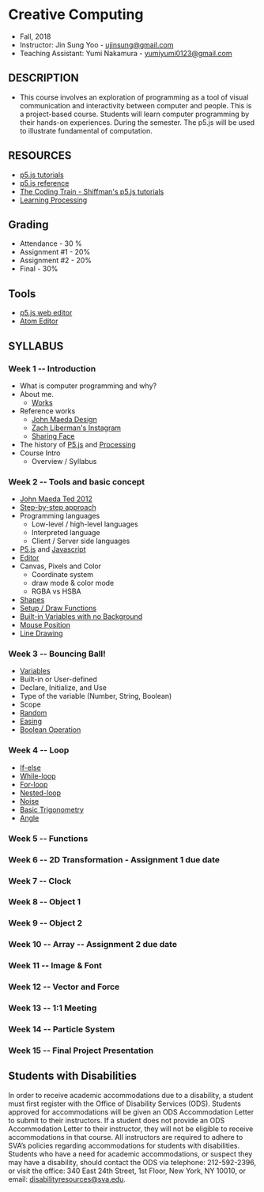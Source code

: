# Creative Computing
- Fall, 2018
- Instructor: Jin Sung Yoo - ujinsung@gmail.com
- Teaching Assistant: Yumi Nakamura - yumiyumi0123@gmail.com

## DESCRIPTION
- This course involves an exploration of programming as a tool of visual communication and interactivity between computer and people. This is a project-based course. Students will learn computer programming by their hands-on experiences. During the semester. The p5.js will be used to illustrate fundamental of computation.

## RESOURCES
- [p5.js tutorials](https://p5js.org/learn/)
- [p5.js reference](http://p5js.org/reference)
- [The Coding Train - Shiffman's p5.js tutorials](https://www.youtube.com/user/shiffman/playlists)
- [Learning Processing](http://learningprocessing.com/)

## Grading
* Attendance - 30 %
* Assignment #1 - 20%
* Assignment #2 - 20%
* Final - 30%

## Tools
* [p5.js web editor](https://editor.p5js.org)
* [Atom Editor](https://atom.io/)

## SYLLABUS

### Week 1 -- Introduction
  * What is computer programming and why?
  * About me.
    * [Works](https://vimeo.com/136505838)
  * Reference works
    * [John Maeda Design](https://www.google.com/search?q=john+maeda&source=lnms&tbm=isch&sa=X&ved=0ahUKEwjdlPai1b_RAhUs7oMKHXA_A7UQ_AUICSgC&biw=1167&bih=888#tbm=isch&q=john+maeda+graphic+design&imgrc=PhLxs7TrTqQ07M%3A)
    * [Zach Liberman's Instagram](https://www.instagram.com/zach.lieberman/?hl=en)
    * [Sharing Face](https://vimeo.com/96549043)
  * The history of [P5.js](https://p5js.org/) and [Processing](https://processing.org/)
  * Course Intro
    * Overview / Syllabus

### Week 2 -- Tools and basic concept
  * [John Maeda Ted 2012](https://www.ted.com/talks/john_maeda_how_art_technology_and_design_inform_creative_leaders)
  * [Step-by-step approach](https://www.youtube.com/watch?v=cDA3_5982h8)
  * Programming languages
    * Low-level / high-level languages
    * Interpreted language
    * Client / Server side languages
  * [P5.js](https://p5js.org/) and [Javascript](https://en.wikipedia.org/wiki/JavaScript)
  * [Editor](https://editor.p5js.org/)
  * Canvas, Pixels and Color
    * Coordinate system
    * draw mode & color mode
    * RGBA vs HSBA
  * [Shapes](https://jinsung.github.io/sva-cc-fall-2018/week02/01_shape/)
  * [Setup / Draw Functions](https://jinsung.github.io/sva-cc-fall-2018/week02/02_setup_draw/)
  * [Built-in Variables with no Background](https://jinsung.github.io/sva-cc-fall-2018/week02/05_nobackground/)
  * [Mouse Position](https://jinsung.github.io/sva-cc-fall-2018/week02/06_mouse_pos/)
  * [Line Drawing](https://jinsung.github.io/sva-cc-fall-2018/week02/07_pmouse/)

### Week 3 -- Bouncing Ball!
 * [Variables](https://jinsung.github.io/sva-cc-fall-2018/week03/03_variables/)
  * Built-in or User-defined
  * Declare, Initialize, and Use
  * Type of the variable (Number, String, Boolean)
  * Scope
 * [Random](https://jinsung.github.io/sva-cc-fall-2018/week03/04_random/)
 * [Easing](https://jinsung.github.io/sva-cc-fall-2018/week03/05_easing/)
 * [Boolean Operation](https://jinsung.github.io/sva-cc-fall-2018/week03/06_bounce/)

### Week 4 -- Loop
 * [If-else](https://jinsung.github.io/sva-cc-fall-2018/week04/01_conditions/)
 * [While-loop](https://jinsung.github.io/sva-cc-fall-2018/week04/02_while_loop/)
 * [For-loop](https://jinsung.github.io/sva-cc-fall-2018/week04/03_for_loop/)
 * [Nested-loop](https://jinsung.github.io/sva-cc-fall-2018/week04/04_nested_loop/)
 * [Noise](https://jinsung.github.io/sva-cc-fall-2018/week04/05_noise/)
 * [Basic Trigonometry](https://jinsung.github.io/sva-cc-fall-2018/week04/06_for_loop2/)
 * [Angle](https://jinsung.github.io/sva-cc-fall-2018/week04/07_2d_translation/)

### Week 5 -- Functions

### Week 6 -- 2D Transformation - Assignment 1 due date

### Week 7 -- Clock

### Week 8 -- Object 1

### Week 9 -- Object 2

### Week 10 -- Array -- Assignment 2 due date

### Week 11 -- Image & Font

### Week 12 -- Vector and Force

### Week 13 -- 1:1 Meeting

### Week 14 -- Particle System

### Week 15 -- Final Project Presentation

## Students with Disabilities

In order to receive academic accommodations due to a disability, a student must first register with the Office of Disability Services (ODS). Students approved for accommodations will be given an ODS Accommodation Letter to submit to their instructors. If a student does not provide an ODS Accommodation Letter to their instructor, they will not be eligible to receive accommodations in that course. All instructors are required to adhere to SVA’s policies regarding accommodations for students with disabilities. Students who have a need for academic accommodations, or suspect they may have a disability, should contact the ODS via telephone: 212-592-2396, or visit the office: 340 East 24th Street, 1st Floor, New York, NY 10010, or email: disabilityresources@sva.edu.
